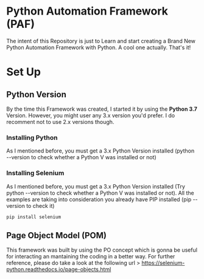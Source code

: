 # Python Automation Framework (PAF)

The intent of this Repository is just to Learn and start creating a Brand New Python Automation Framework with Python. A cool one actually. 
That's it! 

# Set Up
## Python Version
By the time this Framework was created, I started it by using the **Python 3.7** Version. However, you might user any 3.x version you'd prefer. I do recomment not to use 2.x versions though.

### Installing Python
As I mentioned before, you must get a 3.x Python Version installed (python --version to check whether a Python V was installed or not)

### Installing Selenium
As I mentioned before, you must get a 3.x Python Version installed (Try python --version to check whether a Python V was installed or not). All the examples are taking into consideration you already have PIP installed (pip --version to check it)

```
pip install selenium
```

## Page Object Model (POM)
This framework was built by using the PO concept which is gonna be useful for interacting an mantaining the coding in a better way. For further reference, please do take a look at the following url > https://selenium-python.readthedocs.io/page-objects.html





